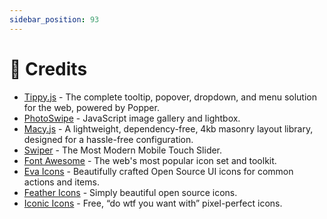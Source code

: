 ```yaml
---
sidebar_position: 93
---
```

# 🍺 Credits

* [Tippy.js](https://atomiks.github.io/tippyjs/) - The complete tooltip, popover, dropdown, and menu solution for the web, powered by Popper.
* [PhotoSwipe](https://photoswipe.com/) - JavaScript image gallery and lightbox.
* [Macy.js](http://macyjs.com/) - A lightweight, dependency-free, 4kb masonry layout library, designed for a hassle-free configuration.
* [Swiper](https://swiperjs.com/) - The Most Modern Mobile Touch Slider.
* [Font Awesome](https://fontawesome.com/) - The web's most popular icon set and toolkit.
* [Eva Icons](https://akveo.github.io/eva-icons) - Beautifully crafted Open Source UI icons for common actions and items.
* [Feather Icons](https://feathericons.com/) - Simply beautiful open source icons.
* [Iconic Icons](https://iconic.app/) - Free, “do wtf you want with” pixel-perfect icons.